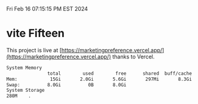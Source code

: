 Fri Feb 16 07:15:15 PM EST 2024

# vite Fifteen


This project is live at [https://marketingpreference.vercel.app/](https://marketingpreference.vercel.app/) thanks to Vercel.

```bash
System Memory
               total        used        free      shared  buff/cache   available
Mem:            15Gi       2.0Gi       5.6Gi       297Mi       8.3Gi        13Gi
Swap:          8.0Gi          0B       8.0Gi
System Storage
280M	.
```
